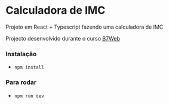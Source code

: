 # Calculadora de IMC

Projeto em React + Typescript
fazendo uma calculadora de IMC

Projecto desenvolvido durante o curso [B7Web](https://b7web.com.br)

### Instalação

- `npm install`

### Para rodar

- `npm run dev`